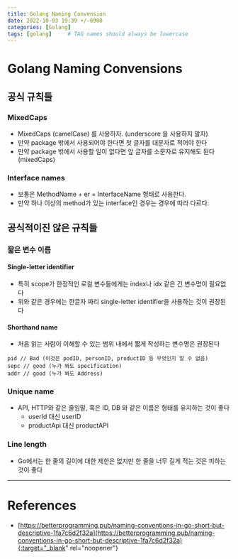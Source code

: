 ```yaml
---
title: Golang Naming Convension
date: 2022-10-03 19:39 +/-0900
categories: [Golang]
tags: [golang]     # TAG names should always be lowercase
---
```


# Golang Naming Convensions

## 공식 규칙들
### MixedCaps
- MixedCaps (camelCase) 를 사용하자. (underscore 을 사용하지 말자)
- 만약 package 밖에서 사용되어야 한다면 첫 글자를 대문자로 적어야 한다
- 만약 package 밖에서 사용할 일이 없다면 앞 글자를 소문자로 유지해도 된다 (mixedCaps)


### Interface names
- 보통은 MethodName + er = InterfaceName 형태로 사용한다.
- 만약 하나 이상의 method가 있는 interface인 경우는 경우에 따라 다르다.


## 공식적이진 않은 규칙들
### 짧은 변수 이름
#### Single-letter identifier
- 특히 scope가 한정적인 로컬 변수들에게는 index나 idx 같은 긴 변수명이 필요없다
- 위와 같은 경우에는 한글자 짜리 single-letter identifier을 사용하는 것이 권장된다
#### Shorthand name
- 처음 읽는 사람이 이해할 수 있는 범위 내에서 짧게 작성하는 변수명은 권장된다
```
pid // Bad (이것은 podID, personID, productID 등 무엇인지 알 수 없음)
sepc // good (누가 봐도 specification)
addr // good (누가 봐도 Address)
```

### Unique name
- API, HTTP와 같은 줄임말, 혹은 ID, DB 와 같은 이름은 형태를 유지하는 것이 좋다
	- userId 대신 userID
	- productApi 대신 productAPI

### Line length
- Go에서는 한 줄의 길이에 대한 제한은 없지만 한 줄을 너무 길게 적는 것은 피하는 것이 좋다





---
# References
- [https://betterprogramming.pub/naming-conventions-in-go-short-but-descriptive-1fa7c6d2f32a](https://betterprogramming.pub/naming-conventions-in-go-short-but-descriptive-1fa7c6d2f32a){:target="_blank" rel="noopener"}